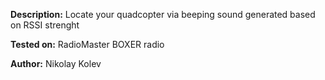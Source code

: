 **Description:** Locate your quadcopter via beeping sound generated based on RSSI strenght

**Tested on:** RadioMaster BOXER radio

**Author:** Nikolay Kolev
